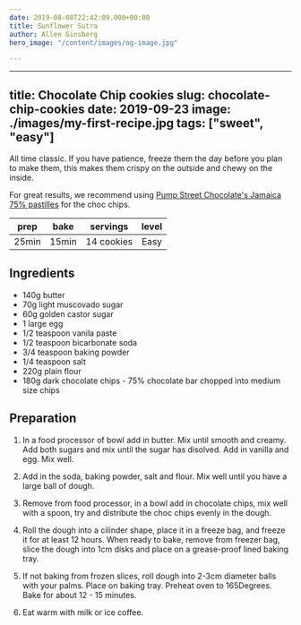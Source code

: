```yaml
---
date: 2019-08-08T22:42:09.000+00:00
title: Sunflower Sutra
author: Allen Ginsberg
hero_image: "/content/images/og-image.jpg"

---
```

---
title: Chocolate Chip cookies
slug: chocolate-chip-cookies
date: 2019-09-23
image: ./images/my-first-recipe.jpg
tags: ["sweet", "easy"]
---

<StyledParagraph>All time classic. If you have patience, freeze them the day before you plan to make them, this makes them crispy on the outside and chewy on the inside.</StyledParagraph>

For great results, we recommend using [Pump Street Chocolate's Jamaica 75% pastilles](https://pumpstreetchocolate.com/products/dark-baking-pastilles-jamaica-75-bachelors-hall-estate) for the choc chips.

| prep | bake | servings | level |
| :-: | :-: | :-: | :-: |
| 25min | 15min | 14 cookies | Easy |


## Ingredients
- <ListItem>140g butter</ListItem>
- <ListItem>70g light muscovado sugar</ListItem>
- <ListItem>60g golden castor sugar</ListItem>
- <ListItem>1 large egg</ListItem>
- <ListItem>1/2 teaspoon vanila paste</ListItem>
- <ListItem>1/2 teaspoon bicarbonate soda</ListItem>
- <ListItem>3/4 teaspoon baking powder</ListItem>
- <ListItem>1/4 teaspoon salt</ListItem>
- <ListItem>220g plain flour</ListItem>
- <ListItem>180g dark chocolate chips - 75% chocolate bar chopped into medium size chips</ListItem>

## Preparation

1. In a food processor of bowl add in butter. Mix until smooth and creamy. Add both sugars and mix until the sugar has disolved. Add in vanilla and egg. Mix well.

2. Add in the soda, baking powder, salt and flour. Mix well until you have a large ball of dough.

3. Remove from food processor, in a bowl add in chocolate chips, mix well with a spoon, try and distribute the choc chips evenly in the dough.

4. Roll the dough into a cilinder shape, place it in a freeze bag, and freeze it for at least 12 hours. When ready to bake, remove from freezer bag, slice the dough into 1cm disks and place on a grease-proof lined baking tray.

5. If not baking from frozen slices, roll dough into 2-3cm diameter balls with your palms. Place on baking tray. Preheat oven to 165Degrees. Bake for about 12 - 15 minutes.

6. Eat warm with milk or ice coffee.